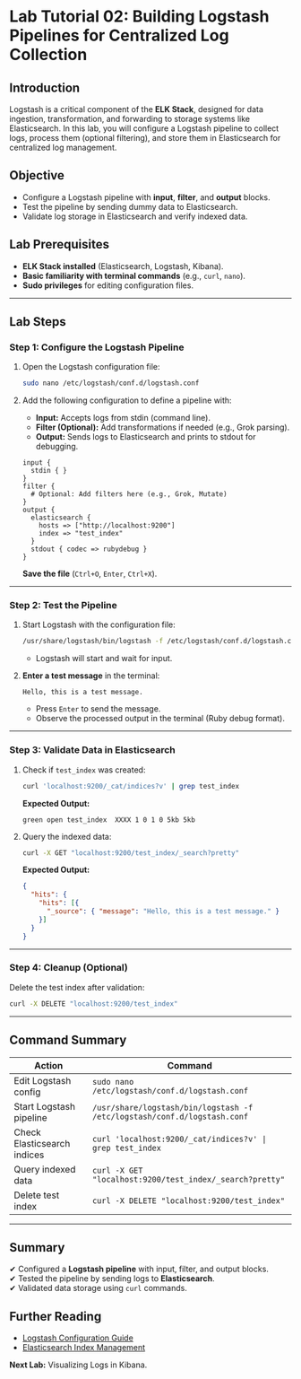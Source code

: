 # **Lab Tutorial 02: Building Logstash Pipelines for Centralized Log Collection**  

## **Introduction**  
Logstash is a critical component of the **ELK Stack**, designed for data ingestion, transformation, and forwarding to storage systems like Elasticsearch. In this lab, you will configure a Logstash pipeline to collect logs, process them (optional filtering), and store them in Elasticsearch for centralized log management.  

## **Objective**  
- Configure a Logstash pipeline with **input**, **filter**, and **output** blocks.  
- Test the pipeline by sending dummy data to Elasticsearch.  
- Validate log storage in Elasticsearch and verify indexed data.  

## **Lab Prerequisites**  
- **ELK Stack installed** (Elasticsearch, Logstash, Kibana).  
- **Basic familiarity with terminal commands** (e.g., `curl`, `nano`).  
- **Sudo privileges** for editing configuration files.  

---

## **Lab Steps**  

### **Step 1: Configure the Logstash Pipeline**  
1. Open the Logstash configuration file:  
   ```bash
   sudo nano /etc/logstash/conf.d/logstash.conf
   ```  
2. Add the following configuration to define a pipeline with:  
   - **Input:** Accepts logs from stdin (command line).  
   - **Filter (Optional):** Add transformations if needed (e.g., Grok parsing).  
   - **Output:** Sends logs to Elasticsearch and prints to stdout for debugging.  

   ```plaintext
   input {
     stdin { }
   }
   filter {
     # Optional: Add filters here (e.g., Grok, Mutate)
   }
   output {
     elasticsearch {
       hosts => ["http://localhost:9200"]
       index => "test_index"
     }
     stdout { codec => rubydebug }
   }
   ```  

   **Save the file** (`Ctrl+O`, `Enter`, `Ctrl+X`).  

---

### **Step 2: Test the Pipeline**  
1. Start Logstash with the configuration file:  
   ```bash
   /usr/share/logstash/bin/logstash -f /etc/logstash/conf.d/logstash.conf
   ```  
   - Logstash will start and wait for input.  

2. **Enter a test message** in the terminal:  
   ```plaintext
   Hello, this is a test message.
   ```  
   - Press `Enter` to send the message.  
   - Observe the processed output in the terminal (Ruby debug format).  

---

### **Step 3: Validate Data in Elasticsearch**  
1. Check if `test_index` was created:  
   ```bash
   curl 'localhost:9200/_cat/indices?v' | grep test_index
   ```  
   **Expected Output:**  
   ```plaintext
   green open test_index  XXXX 1 0 1 0 5kb 5kb
   ```  

2. Query the indexed data:  
   ```bash
   curl -X GET "localhost:9200/test_index/_search?pretty"
   ```  
   **Expected Output:**  
   ```json
   {
     "hits": {
       "hits": [{
         "_source": { "message": "Hello, this is a test message." }
       }]
     }
   }
   ```  

---

### **Step 4: Cleanup (Optional)**  
Delete the test index after validation:  
```bash
curl -X DELETE "localhost:9200/test_index"
```  

---

## **Command Summary**  

| **Action**                     | **Command**                                                                 |
|--------------------------------|-----------------------------------------------------------------------------|
| Edit Logstash config           | `sudo nano /etc/logstash/conf.d/logstash.conf`                              |
| Start Logstash pipeline        | `/usr/share/logstash/bin/logstash -f /etc/logstash/conf.d/logstash.conf`    |
| Check Elasticsearch indices    | `curl 'localhost:9200/_cat/indices?v' \| grep test_index`                   |
| Query indexed data             | `curl -X GET "localhost:9200/test_index/_search?pretty"`                    |
| Delete test index              | `curl -X DELETE "localhost:9200/test_index"`                                |

---

## **Summary**  
✔ Configured a **Logstash pipeline** with input, filter, and output blocks.  
✔ Tested the pipeline by sending logs to **Elasticsearch**.  
✔ Validated data storage using `curl` commands.  

## **Further Reading**  
- [Logstash Configuration Guide](https://www.elastic.co/guide/en/logstash/current/configuration.html)  
- [Elasticsearch Index Management](https://www.elastic.co/guide/en/elasticsearch/reference/current/indices.html)  

**Next Lab:** Visualizing Logs in Kibana.
